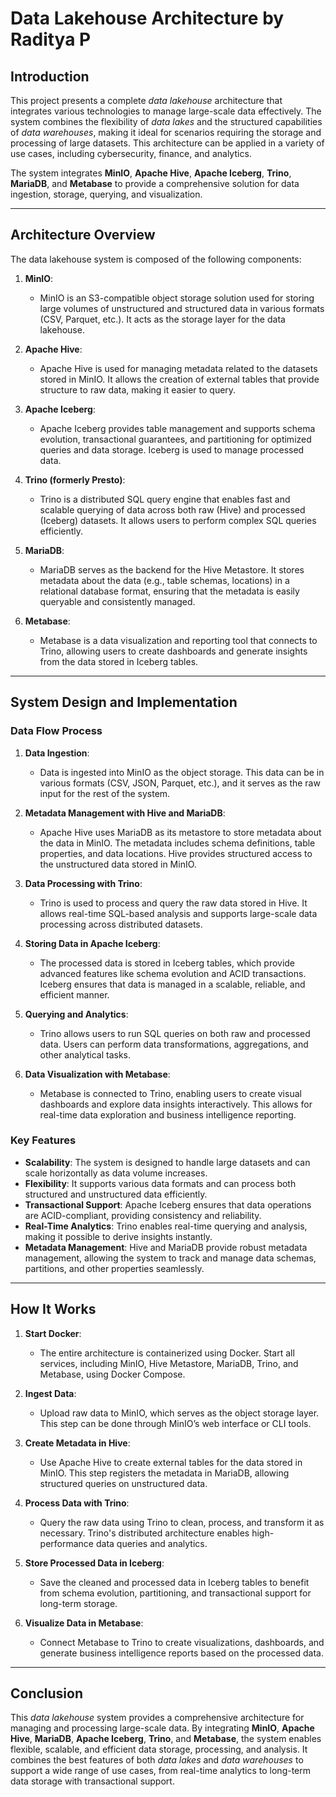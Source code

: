 # Data Lakehouse Architecture by Raditya P

## Introduction

This project presents a complete *data lakehouse* architecture that integrates various technologies to manage large-scale data effectively. The system combines the flexibility of *data lakes* and the structured capabilities of *data warehouses*, making it ideal for scenarios requiring the storage and processing of large datasets. This architecture can be applied in a variety of use cases, including cybersecurity, finance, and analytics.

The system integrates **MinIO**, **Apache Hive**, **Apache Iceberg**, **Trino**, **MariaDB**, and **Metabase** to provide a comprehensive solution for data ingestion, storage, querying, and visualization.

---

## Architecture Overview

The data lakehouse system is composed of the following components:

1. **MinIO**: 
   - MinIO is an S3-compatible object storage solution used for storing large volumes of unstructured and structured data in various formats (CSV, Parquet, etc.). It acts as the storage layer for the data lakehouse.

2. **Apache Hive**:
   - Apache Hive is used for managing metadata related to the datasets stored in MinIO. It allows the creation of external tables that provide structure to raw data, making it easier to query.

3. **Apache Iceberg**:
   - Apache Iceberg provides table management and supports schema evolution, transactional guarantees, and partitioning for optimized queries and data storage. Iceberg is used to manage processed data.

4. **Trino (formerly Presto)**:
   - Trino is a distributed SQL query engine that enables fast and scalable querying of data across both raw (Hive) and processed (Iceberg) datasets. It allows users to perform complex SQL queries efficiently.

5. **MariaDB**:
   - MariaDB serves as the backend for the Hive Metastore. It stores metadata about the data (e.g., table schemas, locations) in a relational database format, ensuring that the metadata is easily queryable and consistently managed.

6. **Metabase**:
   - Metabase is a data visualization and reporting tool that connects to Trino, allowing users to create dashboards and generate insights from the data stored in Iceberg tables.

---

## System Design and Implementation

### Data Flow Process

1. **Data Ingestion**: 
   - Data is ingested into MinIO as the object storage. This data can be in various formats (CSV, JSON, Parquet, etc.), and it serves as the raw input for the rest of the system.

2. **Metadata Management with Hive and MariaDB**:
   - Apache Hive uses MariaDB as its metastore to store metadata about the data in MinIO. The metadata includes schema definitions, table properties, and data locations. Hive provides structured access to the unstructured data stored in MinIO.

3. **Data Processing with Trino**:
   - Trino is used to process and query the raw data stored in Hive. It allows real-time SQL-based analysis and supports large-scale data processing across distributed datasets.

4. **Storing Data in Apache Iceberg**:
   - The processed data is stored in Iceberg tables, which provide advanced features like schema evolution and ACID transactions. Iceberg ensures that data is managed in a scalable, reliable, and efficient manner.

5. **Querying and Analytics**:
   - Trino allows users to run SQL queries on both raw and processed data. Users can perform data transformations, aggregations, and other analytical tasks.

6. **Data Visualization with Metabase**:
   - Metabase is connected to Trino, enabling users to create visual dashboards and explore data insights interactively. This allows for real-time data exploration and business intelligence reporting.

### Key Features

- **Scalability**: The system is designed to handle large datasets and can scale horizontally as data volume increases.
- **Flexibility**: It supports various data formats and can process both structured and unstructured data efficiently.
- **Transactional Support**: Apache Iceberg ensures that data operations are ACID-compliant, providing consistency and reliability.
- **Real-Time Analytics**: Trino enables real-time querying and analysis, making it possible to derive insights instantly.
- **Metadata Management**: Hive and MariaDB provide robust metadata management, allowing the system to track and manage data schemas, partitions, and other properties seamlessly.

---

## How It Works

1. **Start Docker**:
   - The entire architecture is containerized using Docker. Start all services, including MinIO, Hive Metastore, MariaDB, Trino, and Metabase, using Docker Compose.

2. **Ingest Data**:
   - Upload raw data to MinIO, which serves as the object storage layer. This step can be done through MinIO’s web interface or CLI tools.

3. **Create Metadata in Hive**:
   - Use Apache Hive to create external tables for the data stored in MinIO. This step registers the metadata in MariaDB, allowing structured queries on unstructured data.

4. **Process Data with Trino**:
   - Query the raw data using Trino to clean, process, and transform it as necessary. Trino's distributed architecture enables high-performance data queries and analytics.

5. **Store Processed Data in Iceberg**:
   - Save the cleaned and processed data in Iceberg tables to benefit from schema evolution, partitioning, and transactional support for long-term storage.

6. **Visualize Data in Metabase**:
   - Connect Metabase to Trino to create visualizations, dashboards, and generate business intelligence reports based on the processed data.

---

## Conclusion

This *data lakehouse* system provides a comprehensive architecture for managing and processing large-scale data. By integrating **MinIO**, **Apache Hive**, **MariaDB**, **Apache Iceberg**, **Trino**, and **Metabase**, the system enables flexible, scalable, and efficient data storage, processing, and analysis. It combines the best features of both *data lakes* and *data warehouses* to support a wide range of use cases, from real-time analytics to long-term data storage with transactional support.

```